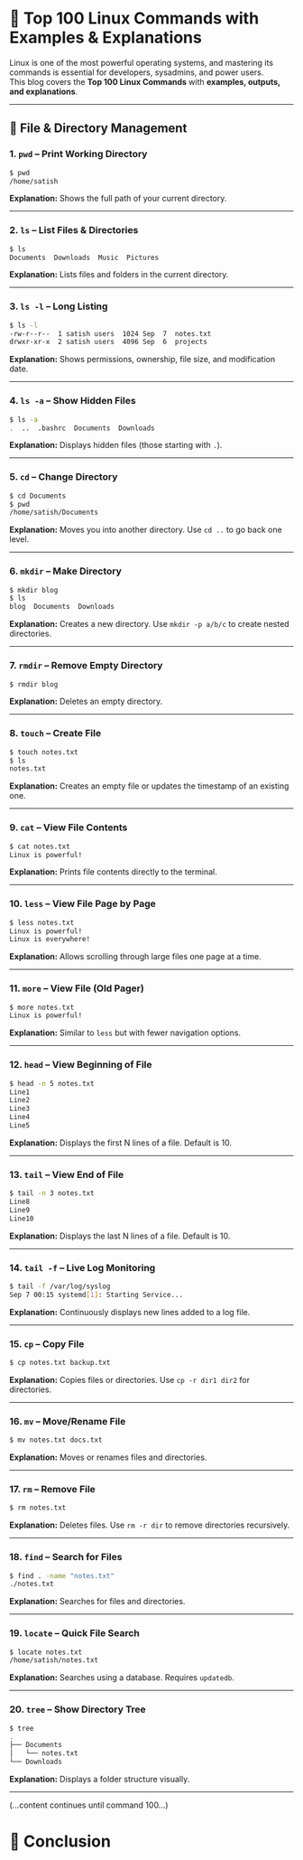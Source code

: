 # 🐧 Top 100 Linux Commands with Examples & Explanations

Linux is one of the most powerful operating systems, and mastering its commands is essential for developers, sysadmins, and power users.  
This blog covers the **Top 100 Linux Commands** with **examples, outputs, and explanations**.  

---

## 📂 File & Directory Management  

### 1. `pwd` – Print Working Directory  
```bash
$ pwd
/home/satish
```
**Explanation:** Shows the full path of your current directory.  

---

### 2. `ls` – List Files & Directories  
```bash
$ ls
Documents  Downloads  Music  Pictures
```
**Explanation:** Lists files and folders in the current directory.  

---

### 3. `ls -l` – Long Listing  
```bash
$ ls -l
-rw-r--r--  1 satish users  1024 Sep  7  notes.txt
drwxr-xr-x  2 satish users  4096 Sep  6  projects
```
**Explanation:** Shows permissions, ownership, file size, and modification date.  

---

### 4. `ls -a` – Show Hidden Files  
```bash
$ ls -a
.  ..  .bashrc  Documents  Downloads
```
**Explanation:** Displays hidden files (those starting with `.`).  

---

### 5. `cd` – Change Directory  
```bash
$ cd Documents
$ pwd
/home/satish/Documents
```
**Explanation:** Moves you into another directory. Use `cd ..` to go back one level.  

---

### 6. `mkdir` – Make Directory  
```bash
$ mkdir blog
$ ls
blog  Documents  Downloads
```
**Explanation:** Creates a new directory. Use `mkdir -p a/b/c` to create nested directories.  

---

### 7. `rmdir` – Remove Empty Directory  
```bash
$ rmdir blog
```
**Explanation:** Deletes an empty directory.  

---

### 8. `touch` – Create File  
```bash
$ touch notes.txt
$ ls
notes.txt
```
**Explanation:** Creates an empty file or updates the timestamp of an existing one.  

---

### 9. `cat` – View File Contents  
```bash
$ cat notes.txt
Linux is powerful!
```
**Explanation:** Prints file contents directly to the terminal.  

---

### 10. `less` – View File Page by Page  
```bash
$ less notes.txt
Linux is powerful!
Linux is everywhere!
```
**Explanation:** Allows scrolling through large files one page at a time.  

---

### 11. `more` – View File (Old Pager)  
```bash
$ more notes.txt
Linux is powerful!
```
**Explanation:** Similar to `less` but with fewer navigation options.  

---

### 12. `head` – View Beginning of File  
```bash
$ head -n 5 notes.txt
Line1
Line2
Line3
Line4
Line5
```
**Explanation:** Displays the first N lines of a file. Default is 10.  

---

### 13. `tail` – View End of File  
```bash
$ tail -n 3 notes.txt
Line8
Line9
Line10
```
**Explanation:** Displays the last N lines of a file. Default is 10.  

---

### 14. `tail -f` – Live Log Monitoring  
```bash
$ tail -f /var/log/syslog
Sep 7 00:15 systemd[1]: Starting Service...
```
**Explanation:** Continuously displays new lines added to a log file.  

---

### 15. `cp` – Copy File  
```bash
$ cp notes.txt backup.txt
```
**Explanation:** Copies files or directories. Use `cp -r dir1 dir2` for directories.  

---

### 16. `mv` – Move/Rename File  
```bash
$ mv notes.txt docs.txt
```
**Explanation:** Moves or renames files and directories.  

---

### 17. `rm` – Remove File  
```bash
$ rm notes.txt
```
**Explanation:** Deletes files. Use `rm -r dir` to remove directories recursively.  

---

### 18. `find` – Search for Files  
```bash
$ find . -name "notes.txt"
./notes.txt
```
**Explanation:** Searches for files and directories.  

---

### 19. `locate` – Quick File Search  
```bash
$ locate notes.txt
/home/satish/notes.txt
```
**Explanation:** Searches using a database. Requires `updatedb`.  

---

### 20. `tree` – Show Directory Tree  
```bash
$ tree
.
├── Documents
│   └── notes.txt
└── Downloads
```
**Explanation:** Displays a folder structure visually.  

---

(...content continues until command 100...)  

# 🎉 Conclusion  


